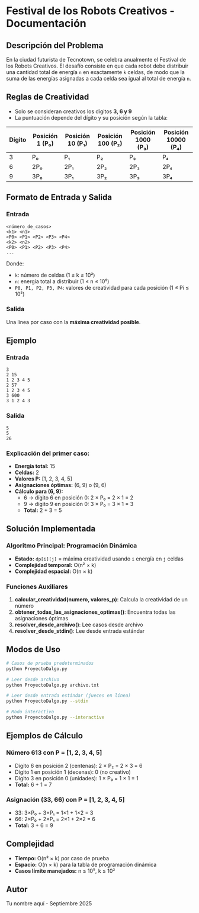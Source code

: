 # Festival de los Robots Creativos - Documentación

## Descripción del Problema

En la ciudad futurista de Tecnotown, se celebra anualmente el Festival de los Robots Creativos. El desafío consiste en que cada robot debe distribuir una cantidad total de energía `n` en exactamente `k` celdas, de modo que la suma de las energías asignadas a cada celda sea igual al total de energía `n`.

## Reglas de Creatividad

- Solo se consideran creativos los dígitos **3, 6 y 9**
- La puntuación depende del dígito y su posición según la tabla:

| Dígito | Posición 1 (P₀) | Posición 10 (P₁) | Posición 100 (P₂) | Posición 1000 (P₃) | Posición 10000 (P₄) |
|--------|-----------------|------------------|-------------------|---------------------|---------------------|
| 3      | P₀              | P₁               | P₂                | P₃                  | P₄                  |
| 6      | 2P₀             | 2P₁              | 2P₂               | 2P₃                 | 2P₄                 |
| 9      | 3P₀             | 3P₁              | 3P₂               | 3P₃                 | 3P₄                 |

## Formato de Entrada y Salida

### Entrada
```
<número_de_casos>
<k1> <n1>
<P0> <P1> <P2> <P3> <P4>
<k2> <n2>
<P0> <P1> <P2> <P3> <P4>
...
```

Donde:
- `k`: número de celdas (1 ≤ k ≤ 10²)
- `n`: energía total a distribuir (1 ≤ n ≤ 10⁵)
- `P0, P1, P2, P3, P4`: valores de creatividad para cada posición (1 ≤ Pi ≤ 10⁵)

### Salida
Una línea por caso con la **máxima creatividad posible**.

## Ejemplo

### Entrada
```
3
2 15
1 2 3 4 5
2 57
1 2 3 4 5
3 600
3 1 2 4 3
```

### Salida
```
5
5
26
```

### Explicación del primer caso:
- **Energía total:** 15
- **Celdas:** 2
- **Valores P:** [1, 2, 3, 4, 5]
- **Asignaciones óptimas:** (6, 9) o (9, 6)
- **Cálculo para (6, 9):**
  - 6 → dígito 6 en posición 0: 2 × P₀ = 2 × 1 = 2
  - 9 → dígito 9 en posición 0: 3 × P₀ = 3 × 1 = 3
  - **Total:** 2 + 3 = 5

## Solución Implementada

### Algoritmo Principal: Programación Dinámica
- **Estado:** `dp[i][j]` = máxima creatividad usando `i` energía en `j` celdas
- **Complejidad temporal:** O(n² × k)
- **Complejidad espacial:** O(n × k)

### Funciones Auxiliares
1. **calcular_creatividad(numero, valores_p)**: Calcula la creatividad de un número
2. **obtener_todas_las_asignaciones_optimas()**: Encuentra todas las asignaciones óptimas
3. **resolver_desde_archivo()**: Lee casos desde archivo
4. **resolver_desde_stdin()**: Lee desde entrada estándar

## Modos de Uso

```bash
# Casos de prueba predeterminados
python ProyectoDalgo.py

# Leer desde archivo
python ProyectoDalgo.py archivo.txt

# Leer desde entrada estándar (jueces en línea)
python ProyectoDalgo.py --stdin

# Modo interactivo
python ProyectoDalgo.py --interactive
```

## Ejemplos de Cálculo

### Número 613 con P = [1, 2, 3, 4, 5]
- Dígito 6 en posición 2 (centenas): 2 × P₂ = 2 × 3 = 6
- Dígito 1 en posición 1 (decenas): 0 (no creativo)
- Dígito 3 en posición 0 (unidades): 1 × P₀ = 1 × 1 = 1
- **Total:** 6 + 1 = 7

### Asignación (33, 66) con P = [1, 2, 3, 4, 5]
- 33: 3×P₀ + 3×P₁ = 1×1 + 1×2 = 3
- 66: 2×P₀ + 2×P₁ = 2×1 + 2×2 = 6
- **Total:** 3 + 6 = 9

## Complejidad

- **Tiempo:** O(n² × k) por caso de prueba
- **Espacio:** O(n × k) para la tabla de programación dinámica
- **Casos límite manejados:** n ≤ 10⁵, k ≤ 10²

## Autor
Tu nombre aquí - Septiembre 2025